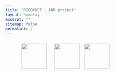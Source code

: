 ```yaml
---
title: "RICOCHET - ANR project"
layout: homelay
excerpt: ""
sitemap: false
permalink: /
---
```



<figure class="fourth">
  <img src="{{ site.url }}{{ site.baseurl }}/images/logopic/Logo_CRAN.jpg" style="height: 80px; margin:10px">
  <img src="{{ site.url }}{{ site.baseurl }}/images/logopic/Logo_CNRS.png" style="height: 80px;margin:10px">
  <img src="{{ site.url }}{{ site.baseurl }}/images/logopic/Logo_UL.png" style="height: 80px">
</figure>
